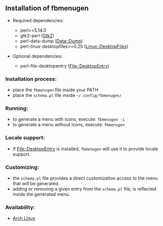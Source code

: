 ## Installation of fbmenugen

* Required dependencies:

    - perl>=5.14.0
    - gtk2-perl ([Gtk2](https://metacpan.org/pod/Gtk2))
    - perl-data-dump ([Data::Dump](https://metacpan.org/pod/Data::Dump))
    - perl-linux-desktopfiles>=0.25 ([Linux::DesktopFiles](https://metacpan.org/pod/Linux::DesktopFiles))

* Optional dependencies:
    - perl-file-desktopentry ([File::DesktopEntry](https://metacpan.org/pod/File::DesktopEntry))

### Installation process:

- place the `fbmenugen` file inside your PATH
- place the `schema.pl` file inside `~/.config/fbmenugen/`

### Running:

- to generate a menu with icons, execute: `fbmenugen -i`
- to generate a menu without icons, execute: `fbmenugen`

### Locale support:

- If [File::DesktopEntry](https://metacpan.org/pod/File::DesktopEntry) is installed, `fbmenugen` will use it to provide locale support.

### Customizing:

- the `schema.pl` file provides a direct customization access to the menu that will be generated.
- adding or removing a given entry from the `schema.pl` file, is reflected inside the generated menu.

### Availability:

- [Arch Linux](https://aur.archlinux.org/packages/fbmenugen/)
